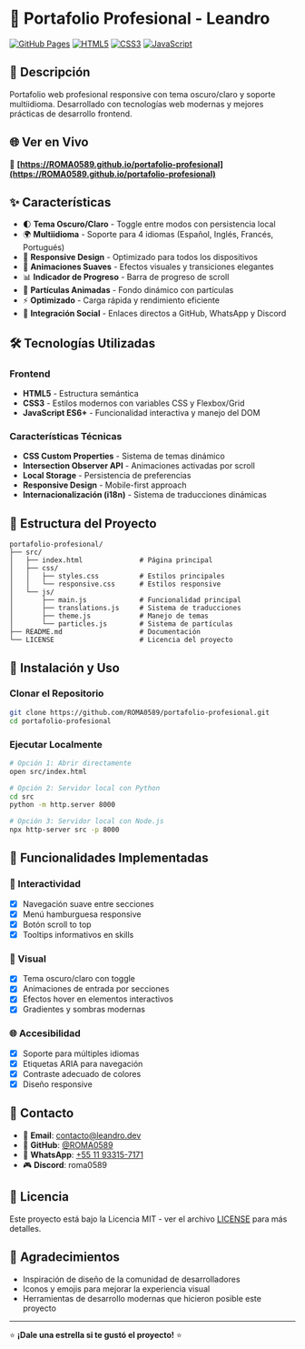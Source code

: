 # 🌟 Portafolio Profesional - Leandro

[![GitHub Pages](https://img.shields.io/badge/GitHub_Pages-222222?style=for-the-badge&logo=github-pages&logoColor=white)](https://ROMA0589.github.io/portafolio-profesional)
[![HTML5](https://img.shields.io/badge/HTML5-E34F26?style=for-the-badge&logo=html5&logoColor=white)](https://developer.mozilla.org/docs/Web/HTML)
[![CSS3](https://img.shields.io/badge/CSS3-1572B6?style=for-the-badge&logo=css3&logoColor=white)](https://developer.mozilla.org/docs/Web/CSS)
[![JavaScript](https://img.shields.io/badge/JavaScript-F7DF1E?style=for-the-badge&logo=javascript&logoColor=black)](https://developer.mozilla.org/docs/Web/JavaScript)

## 📝 Descripción

Portafolio web profesional responsive con tema oscuro/claro y soporte multiidioma. Desarrollado con tecnologías web modernas y mejores prácticas de desarrollo frontend.

## 🌐 Ver en Vivo

🔗 **[https://ROMA0589.github.io/portafolio-profesional](https://ROMA0589.github.io/portafolio-profesional)**

## ✨ Características

- 🌓 **Tema Oscuro/Claro** - Toggle entre modos con persistencia local
- 🌍 **Multiidioma** - Soporte para 4 idiomas (Español, Inglés, Francés, Portugués)
- 📱 **Responsive Design** - Optimizado para todos los dispositivos
- 🎨 **Animaciones Suaves** - Efectos visuales y transiciones elegantes
- 📊 **Indicador de Progreso** - Barra de progreso de scroll
- 🎯 **Partículas Animadas** - Fondo dinámico con partículas
- ⚡ **Optimizado** - Carga rápida y rendimiento eficiente
- 🔗 **Integración Social** - Enlaces directos a GitHub, WhatsApp y Discord

## 🛠️ Tecnologías Utilizadas

### Frontend
- **HTML5** - Estructura semántica
- **CSS3** - Estilos modernos con variables CSS y Flexbox/Grid
- **JavaScript ES6+** - Funcionalidad interactiva y manejo del DOM

### Características Técnicas
- **CSS Custom Properties** - Sistema de temas dinámico
- **Intersection Observer API** - Animaciones activadas por scroll
- **Local Storage** - Persistencia de preferencias
- **Responsive Design** - Mobile-first approach
- **Internacionalización (i18n)** - Sistema de traducciones dinámicas

## 📂 Estructura del Proyecto

```
portafolio-profesional/
├── src/
│   ├── index.html              # Página principal
│   ├── css/
│   │   ├── styles.css          # Estilos principales
│   │   └── responsive.css      # Estilos responsive
│   └── js/
│       ├── main.js             # Funcionalidad principal
│       ├── translations.js     # Sistema de traducciones
│       ├── theme.js            # Manejo de temas
│       └── particles.js        # Sistema de partículas
├── README.md                   # Documentación
└── LICENSE                     # Licencia del proyecto
```

## 🚀 Instalación y Uso

### Clonar el Repositorio
```bash
git clone https://github.com/ROMA0589/portafolio-profesional.git
cd portafolio-profesional
```

### Ejecutar Localmente
```bash
# Opción 1: Abrir directamente
open src/index.html

# Opción 2: Servidor local con Python
cd src
python -m http.server 8000

# Opción 3: Servidor local con Node.js
npx http-server src -p 8000
```

## 🎯 Funcionalidades Implementadas

### 🔧 Interactividad
- [x] Navegación suave entre secciones
- [x] Menú hamburguesa responsive
- [x] Botón scroll to top
- [x] Tooltips informativos en skills

### 🎨 Visual
- [x] Tema oscuro/claro con toggle
- [x] Animaciones de entrada por secciones
- [x] Efectos hover en elementos interactivos
- [x] Gradientes y sombras modernas

### 🌐 Accesibilidad
- [x] Soporte para múltiples idiomas
- [x] Etiquetas ARIA para navegación
- [x] Contraste adecuado de colores
- [x] Diseño responsive

## 🤝 Contacto

- 📧 **Email**: [contacto@leandro.dev](mailto:contacto@leandro.dev)
- 🐙 **GitHub**: [@ROMA0589](https://github.com/ROMA0589)
- 💬 **WhatsApp**: [+55 11 93315-7171](https://wa.me/5511933157171)
- 🎮 **Discord**: roma0589

## 📄 Licencia

Este proyecto está bajo la Licencia MIT - ver el archivo [LICENSE](LICENSE) para más detalles.

## 🙏 Agradecimientos

- Inspiración de diseño de la comunidad de desarrolladores
- Iconos y emojis para mejorar la experiencia visual
- Herramientas de desarrollo modernas que hicieron posible este proyecto

---

⭐ **¡Dale una estrella si te gustó el proyecto!** ⭐